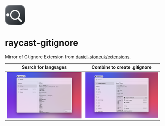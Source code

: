 <img src="assets/command-icon.png" width="64">

# raycast-gitignore

Mirror of Gitignore Extension from [daniel-stoneuk/extensions](https://github.com/daniel-stoneuk/extensions).

| Search for languages           | Combine to create .gitignore   |
| ------------------------------ | ------------------------------ |
| ![](metadata/gitignore-01.png) | ![](metadata/gitignore-02.png) |
